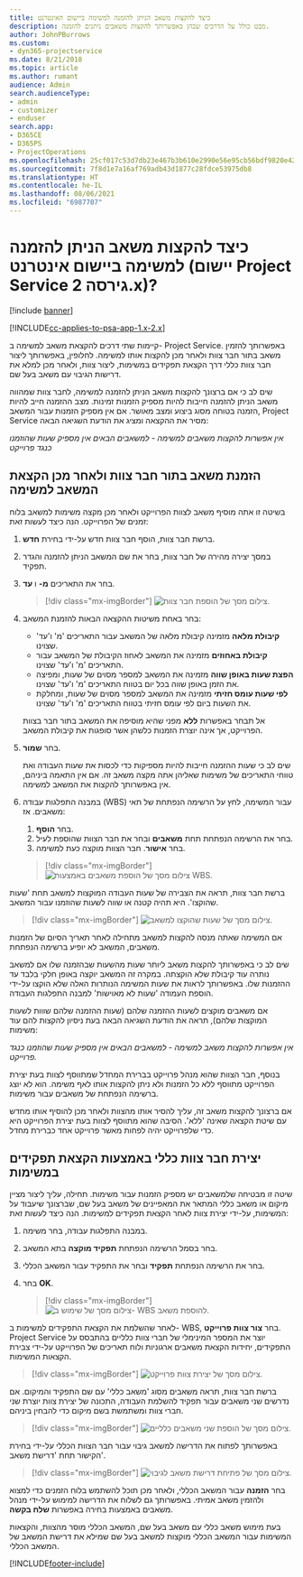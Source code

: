 ```yaml
---
title: כיצד להקצות משאב הניתן להזמנה למשימה ביישום האינטרנט
description: מבט כולל על הדרכים שבהן באפשרותך להקצות משאבים ניתנים להזמנה.
author: JohnPBurrows
ms.custom:
- dyn365-projectservice
ms.date: 8/21/2018
ms.topic: article
ms.author: rumant
audience: Admin
search.audienceType:
- admin
- customizer
- enduser
search.app:
- D365CE
- D365PS
- ProjectOperations
ms.openlocfilehash: 25cf017c53d7db23e467b3b610e2990e56e95cb56bdf9820e427dfeeeb979637
ms.sourcegitcommit: 7f8d1e7a16af769adb43d1877c28fdce53975db8
ms.translationtype: HT
ms.contentlocale: he-IL
ms.lasthandoff: 08/06/2021
ms.locfileid: "6987707"
---
```

# <a name="how-do-i-assign-a-bookable-resource-to-a-task-in-the-web-app-project-service-app-v2x"></a>כיצד להקצות משאב הניתן להזמנה למשימה ביישום אינטרנט (יישום Project Service גירסה 2.x)?

[!include [banner](../includes/psa-now-project-operations.md)]

[!INCLUDE[cc-applies-to-psa-app-1.x-2.x](../includes/cc-applies-to-psa-app-1x-2x.md)]

קיימות שתי דרכים להקצאת משאב למשימה ב- Project Service. באפשרותך להזמין משאב בתור חבר צוות ולאחר מכן להקצות אותו למשימה. לחלופין, באפשרותך ליצור חבר צוות כללי דרך הקצאת תפקידים במשימות, ליצור צוות, ולאחר מכן למלא את דרישות הגיבוי עם משאב בעל שם.

שים לב כי אם ברצונך להקצות משאב הניתן להזמנה למשימה, לחבר צוות שמהווה משאב הניתן להזמנה חייבות להיות מספיק הזמנות זמינות. מצב ההזמנה חייב להיות הזמנה בטוחה‬ מסוג ביצוע ומצב מאושר. אם אין מספיק הזמנות עבור המשאב, Project Service מסיר את ההקצאה ומציג את הודעת השגיאה הבאה:

*אין אפשרות להקצות משאבים למשימה - למשאבים הבאים אין מספיק שעות שהוזמנו כנגד פרוייקט*

## <a name="book-a-resource-as-a-team-member-and-then-assign-the-resource-to-a-task"></a>הזמנת משאב בתור חבר צוות ולאחר מכן הקצאת המשאב למשימה

בשיטה זו אתה מוסיף משאב לצוות הפרוייקט ולאחר מכן מקצה משימות למשאב בלוח זמנים של הפרוייקט. הנה כיצד לעשות זאת:
1.  ברשת חבר צוות, הוסף חבר צוות חדש על-ידי בחירת **חדש**.
2.  במסך יצירה מהירה של חבר צוות, בחר את שם המשאב הניתן להזמנה והגדר תפקיד.
3.  בחר את התאריכים **מ-** ו **עד**.

    > [!div class="mx-imgBorder"] 
    > ![צילום מסך של הוספת חבר צוות.](media/FAQ-Resources-to-Tasks2-1.png "צילום מסך של הוספת חבר צוות")
 
4.  בחר באחת משיטות ההקצאה הבאות להזמנת המשאב:
    - **קיבולת מלאה** מזמינה קיבולת מלאה של המשאב עבור התאריכים 'מ' ו'עד' שצוינו.
    - **קיבולת באחוזים** מזמינה את המשאב לאחוז הקיבולת של המשאב עבור התאריכים 'מ' ו'עד' שצוינו.
    - **‏‫הפצת שעות באופן שווה‬** מזמינה את המשאב למספר מסוים של שעות, ומפיצה את הזמן באופן שווה בכל יום בטווח התאריכים 'מ' ו'עד' שצוינו.
    - **לפי ‏‫שעות עומס חזיתי‬** מזמינה את המשאב למספר מסוים של שעות, ומחלקת את השעות ביום לפי עומס חזיתי בטווח התאריכים 'מ' ו'עד' שצוינו.

    אל תבחר באפשרות **ללא** מפני שהיא מוסיפה את המשאב בתור חבר בצוות הפרוייקט, אך אינה יוצרת הזמנות כלשהן אשר סופגות את קיבולת המשאב.
5.  בחר **שמור**.

    שים לב כי שעות ההזמנה חייבות להיות מספיקות כדי לכסות את שעות העבודה ואת טווחי התאריכים של משימות שאליהן אתה מקצה משאב זה. אם אין התאמה ביניהם, אין באפשרותך להקצות את המשאב למשימה.

6.  במבנה התפלגות עבודה (WBS) עבור המשימה, לחץ על הרשימה הנפתחת של תאי משאבים. אז: 

    1. בחר **הוסף**.
    2. בחר את הרשימה הנפתחת תחת **משאבים** ובחר את חבר הצוות שהוספת לעיל.
    3. בחר **אישור**. חבר הצוות מוקצה כעת למשימה.

    > [!div class="mx-imgBorder"] 
    > ![צילום מסך של הוספת משאבים באמצעות WBS.](media/FAQ-Resources-to-Tasks2-2.png "צילום מסך של הוספת משאבים באמצעות WBS")
 
ברשת חבר צוות, תראה את הצבירה של שעות העבודה המוקצות למשאב תחת 'שעות שהוקצו'. היא תהיה קטנה או שווה לשעות שהוזמנו עבור המשאב. 

> [!div class="mx-imgBorder"] 
> ![צילום מסך של שעות שהוקצו למשאב.](media/FAQ-Resources-to-Tasks2-3.png "צילום מסך של שעות שהוקצו למשאב")
 
אם המשימה שאתה מנסה להקצות למשאב מתחילה לאחר תאריך הסיום של הזמנות משאבים, המשאב לא יופיע ברשימה הנפתחת.

שים לב כי באפשרותך להקצות משאב ליותר שעות מהשעות שבהזמנה שלו אם למשאב נותרה עוד קיבולת שלא הוקצתה. במקרה זה המשאב יוקצה באופן חלקי בלבד עד ההזמנות שלו. באפשרותך לראות את שעות המשימה הנותרות האלה שלא הוקצו על-ידי הוספת העמודה 'שעות לא מאוישות‬' למבנה התפלגות העבודה.

אם משאבים מוקצים לשעות ההזמנה שלהם (שעות ההזמנה שלהם שווות לשעות המוקצות שלהם), תראה את הודעת השגיאה הבאה בעת ניסיון להקצות להם עוד משימות:

*אין אפשרות להקצות משאב למשימה - למשאבים הבאים אין מספיק שעות שהוזמנו כנגד פרוייקט.*

בנוסף, חבר הצוות שהוא מנהל פרוייקט בברירת המחדל שמתווסף לצוות בעת יצירת הפרוייקט מתווסף ללא כל הזמנות ולא ניתן להקצות אותו לאף משימה. הוא לא יוצג ברשימה הנפתחת של משאבים עבור משימות.

אם ברצונך להקצות משאב זה, עליך להסיר אותו מהצוות ולאחר מכן להוסיף אותו מחדש עם שיטת הקצאה שאינה 'ללא'. הסיבה שהוא מתווסף לצוות בעת יצירת הפרוייקט היא כדי שלפרוייקט יהיה לפחות מאשר פרוייקט אחד כברירת מחדל.

## <a name="create-a-generic-team-member-through-role-assignment-on-tasks"></a>יצירת חבר צוות כללי באמצעות הקצאת תפקידים במשימות

שיטה זו מבטיחה שלמשאבים יש מספיק הזמנות עבור משימות. תחילה, עליך ליצור מציין מיקום או משאב כללי המתאר את המאפיינים של משאב בעל שם, שברצונך שיעבוד על המשימות, על-ידי יצירת צוות לאחר הקצאת תפקידים למשימות. הנה כיצד לעשות זאת:

1. במבנה התפלגות עבודה, בחר משימה.
2. בחר בסמל הרשימה הנפתחת **תפקיד מוקצה** בתא המשאב.
3. בחר את הרשימה הנפתחת **תפקיד** ובחר את התפקיד עבור המשאב הכללי.
4. בחר **OK**.

    > [!div class="mx-imgBorder"] 
    > ![צילום מסך של שימוש ב- WBS להוספת משאב.](media/FAQ-Resources-to-Tasks2-4.png "צילום מסך של שימוש ב- WBS להוספת משאב")
 
לאחר שהשלמת את הקצאת התפקידים למשימות ב- WBS, בחר **צור צוות פרוייקט**. Project Service יוצר את המספר המינימלי של חברי צוות כלליים בהתבסס על התפקידים, יחידות הקצאת משאבים ארגוניות ולוח תאריכים של הפרוייקט על-ידי צבירת הקצאות המשימות.

> [!div class="mx-imgBorder"] 
> ![צילום מסך של יצירת צוות פרוייקט.](media/FAQ-Resources-to-Tasks2-5.png "צילום מסך של יצירת צוות פרוייקט")
 
ברשת חבר צוות, תראה משאבים מסוג 'משאב כללי' עם שם התפקיד והמיקום. אם נדרשים שני משאבים עבור תפקיד להשלמת העבודה, התכונה של יצירת צוות יוצרת שני חברי צוות ומשתמשת בשם מיקום כדי להבחין ביניהם.

> [!div class="mx-imgBorder"] 
> ![צילום מסך של הוספת שני משאבים כלליים.](media/FAQ-Resources-to-Tasks2-6.png "צילום מסך של הוספת שני משאבים כלליים")
 
באפשרותך לפתוח את הדרישה למשאב גיבוי עבור חבר הצוות הכללי על-ידי בחירת הקישור תחת 'דרישת משאב'.

> [!div class="mx-imgBorder"] 
> ![צילום מסך של פתיחת דרישת משאב לגיבוי.](media/FAQ-Resources-to-Tasks2-7.png "צילום מסך של פתיחת דרישת משאב לגיבוי")

בחר **הזמנה** עבור המשאב הכללי, ולאחר מכן תוכל להשתמש בלוח הזמנים כדי למצוא ולהזמין משאב אמיתי. באפשרותך גם לשלוח את הדרישה למימוש על-ידי מנהל משאבים באמצעות בחירה באפשרות **שלח בקשה**.

בעת מימוש משאב כללי עם משאב בעל שם, המשאב הכללי מוסר מהצוות, והקצאות המשימות עבור המשאב הכללי מוקצות למשאב בעל שם שמילא את דרישת המשאב של המשאב הכללי.
 



[!INCLUDE[footer-include](../includes/footer-banner.md)]